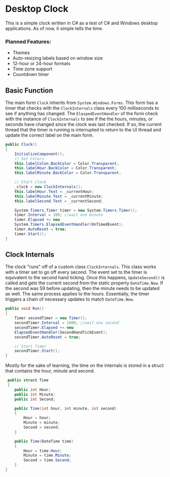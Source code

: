 # Desktop Clock

This is a simple clock written in C# as a test of C# and Windows desktop applications. As of now, it simple tells the time. 

### Planned Features:

- Themes
- Auto-resizing labels based on window size
- 12-hour or 24-hour formats
- Time zone support
- Countdown timer

## Basic Function

The main form ```Clock``` inherits from ```System.Windows.Forms```.  This form has a timer that checks with the ```ClockInternals``` class every 100 milliseconds to see if anything has changed. The ```ElaspedEventHandler``` of the form check with the instance of ```ClockInternals``` to see if the the hours, minutes, or seconds have changed since the clock was last checked. If so, the current thread that the timer is running is interrupted to return to the UI thread and update the correct label on the main form.

```c#
public Clock()
{
    InitializeComponent();
    // Set Colors
    this.labelColon.BackColor = Color.Transparent;
    this.labelHour.BackColor = Color.Transparent;
    this.labelMinute.BackColor = Color.Transparent;

    // Start Clock
    _clock = new ClockInternals();
    this.labelHour.Text = _currentHour;
    this.labelMinute.Text = _currentMinute;
    this.labelSecond.Text = _currentSecond;

    System.Timers.Timer timer = new System.Timers.Timer();
    timer.Interval = 100; //wait one minute
    timer.Elapsed += new
    System.Timers.ElapsedEventHandler(OnTimedEvent);
    timer.AutoReset = true;
    timer.Start();
}
```



## Clock Internals

The clock "runs" off of a custom class ```ClockInternals```. This class works with a timer set to go off every second. The event set to the timer is equivalent to the second hand ticking. Once this happens, ```UpdateSecond()``` is called and gets the current second from the static property ```DateTime.Now```. If the second was 59 before updating, then the minute needs to be updated as well. The same process applies to the hours. Essentially, the timer triggers a chain of necessary updates to match ```DateTime.Now```.

```c#
public void Run()
{
	Timer secondTimer = new Timer();
    secondTimer.Interval = 1000; //wait one second
    secondTimer.Elapsed += new
    ElapsedEventHandler(SecondHandTickEvent);
    secondTimer.AutoReset = true;

    // Start Timer
    secondTimer.Start();
}
```



Mostly for the sake of learning, the time on the internals is stored in a struct that contains the hour, minute and second.

```c#
 public struct Time
 {
	public int Hour;
    public int Minute;
    public int Second;

    public Time(int hour, int minute, int second)
    {
        Hour = hour;
        Minute = minute;
        Second = second;
    }

    public Time(DateTime time)
    {
        Hour = time.Hour;
        Minute = time.Minute;
        Second = time.Second;
    }
}
```

